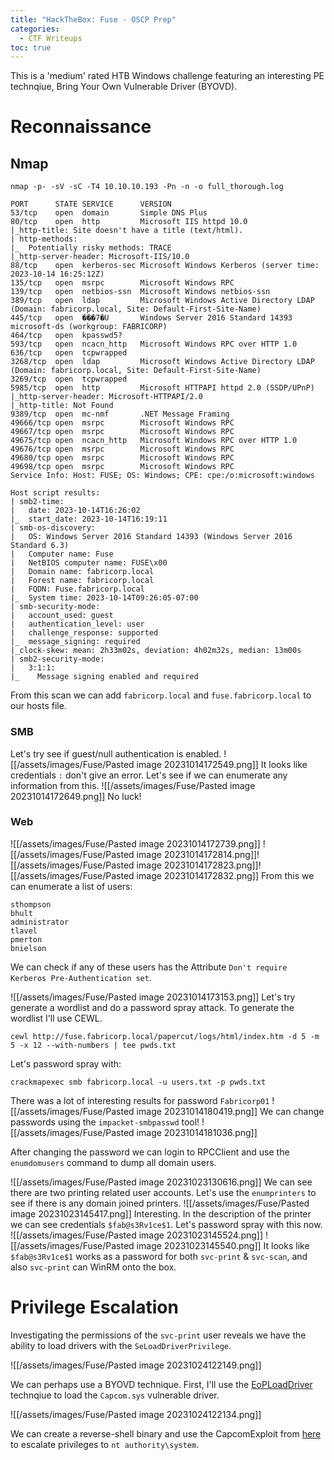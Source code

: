 ```yaml
---
title: "HackTheBox: Fuse - OSCP Prep"
categories:
  - CTF Writeups
toc: true
---
```


This is a 'medium' rated HTB Windows challenge featuring an interesting PE technqiue, Bring Your Own Vulnerable Driver (BYOVD).

# Reconnaissance

## Nmap

`nmap -p- -sV -sC -T4 10.10.10.193 -Pn -n -o full_thorough.log
`
```
PORT      STATE SERVICE      VERSION
53/tcp    open  domain       Simple DNS Plus
80/tcp    open  http         Microsoft IIS httpd 10.0
|_http-title: Site doesn't have a title (text/html).
| http-methods: 
|_  Potentially risky methods: TRACE
|_http-server-header: Microsoft-IIS/10.0
88/tcp    open  kerberos-sec Microsoft Windows Kerberos (server time: 2023-10-14 16:25:12Z)
135/tcp   open  msrpc        Microsoft Windows RPC
139/tcp   open  netbios-ssn  Microsoft Windows netbios-ssn
389/tcp   open  ldap         Microsoft Windows Active Directory LDAP (Domain: fabricorp.local, Site: Default-First-Site-Name)
445/tcp   open  ���7�U       Windows Server 2016 Standard 14393 microsoft-ds (workgroup: FABRICORP)
464/tcp   open  kpasswd5?
593/tcp   open  ncacn_http   Microsoft Windows RPC over HTTP 1.0
636/tcp   open  tcpwrapped
3268/tcp  open  ldap         Microsoft Windows Active Directory LDAP (Domain: fabricorp.local, Site: Default-First-Site-Name)
3269/tcp  open  tcpwrapped
5985/tcp  open  http         Microsoft HTTPAPI httpd 2.0 (SSDP/UPnP)
|_http-server-header: Microsoft-HTTPAPI/2.0
|_http-title: Not Found
9389/tcp  open  mc-nmf       .NET Message Framing
49666/tcp open  msrpc        Microsoft Windows RPC
49667/tcp open  msrpc        Microsoft Windows RPC
49675/tcp open  ncacn_http   Microsoft Windows RPC over HTTP 1.0
49676/tcp open  msrpc        Microsoft Windows RPC
49680/tcp open  msrpc        Microsoft Windows RPC
49698/tcp open  msrpc        Microsoft Windows RPC
Service Info: Host: FUSE; OS: Windows; CPE: cpe:/o:microsoft:windows

Host script results:
| smb2-time: 
|   date: 2023-10-14T16:26:02
|_  start_date: 2023-10-14T16:19:11
| smb-os-discovery: 
|   OS: Windows Server 2016 Standard 14393 (Windows Server 2016 Standard 6.3)
|   Computer name: Fuse
|   NetBIOS computer name: FUSE\x00
|   Domain name: fabricorp.local
|   Forest name: fabricorp.local
|   FQDN: Fuse.fabricorp.local
|_  System time: 2023-10-14T09:26:05-07:00
| smb-security-mode: 
|   account_used: guest
|   authentication_level: user
|   challenge_response: supported
|_  message_signing: required
|_clock-skew: mean: 2h33m02s, deviation: 4h02m32s, median: 13m00s
| smb2-security-mode: 
|   3:1:1: 
|_    Message signing enabled and required
```

From this scan we can add `fabricorp.local` and `fuse.fabricorp.local` to our hosts file.

### SMB
Let's try see if guest/null authentication is enabled.
![[/assets/images/Fuse/Pasted image 20231014172549.png]]
It looks like credentials `:` don't give an error. Let's see if we can enumerate any information from this. ![[/assets/images/Fuse/Pasted image 20231014172649.png]]
No luck!
### Web

![[/assets/images/Fuse/Pasted image 20231014172739.png]]
![[/assets/images/Fuse/Pasted image 20231014172814.png]]![[/assets/images/Fuse/Pasted image 20231014172823.png]]![[/assets/images/Fuse/Pasted image 20231014172832.png]]
From this we can enumerate a list of users:
```
sthompson
bhult
administrator
tlavel
pmerton
bnielson
```

We can check if any of these users has the Attribute `Don't require Kerberos Pre-Authentication set`.

![[/assets/images/Fuse/Pasted image 20231014173153.png]]
Let's try generate a wordlist and do a password spray attack. To generate the wordlist I'll use CEWL.

`cewl http://fuse.fabricorp.local/papercut/logs/html/index.htm -d 5 -m 5 -x 12 --with-numbers | tee pwds.txt`

Let's password spray with:

`crackmapexec smb fabricorp.local -u users.txt -p pwds.txt`

There was a lot of interesting results for password `Fabricorp01`
![[/assets/images/Fuse/Pasted image 20231014180419.png]]
We can change passwords using the `impacket-smbpasswd` tool!
![[/assets/images/Fuse/Pasted image 20231014181036.png]]

After changing the password we can login to RPCClient and use the `enumdomusers` command to dump all domain users.

![[/assets/images/Fuse/Pasted image 20231023130616.png]]
We can see there are two printing related user accounts. Let's use the `enumprinters` to see if there is any domain joined printers.
![[/assets/images/Fuse/Pasted image 20231023145417.png]]
Interesting. In the description of the printer we can see credentials `$fab@s3Rv1ce$1`. Let's password spray with this now.
![[/assets/images/Fuse/Pasted image 20231023145524.png]]
![[/assets/images/Fuse/Pasted image 20231023145540.png]]
It looks like `$fab@s3Rv1ce$1` works as a password for both `svc-print` & `svc-scan`, and also `svc-print` can WinRM onto the box.

# Privilege Escalation

Investigating the permissions of the `svc-print` user reveals we have the ability to load drivers with the `SeLoadDriverPrivilege`. 

![[/assets/images/Fuse/Pasted image 20231024122149.png]]

We can perhaps use a BYOVD technique. First, I'll use the [EoPLoadDriver](https://github.com/TarlogicSecurity/EoPLoadDriver) technqiue to load the `Capcom.sys` vulnerable driver.

![[/assets/images/Fuse/Pasted image 20231024122134.png]]

We can create a reverse-shell binary and use the CapcomExploit from [here](https://github.com/tandasat/ExploitCapcom) to escalate privileges to `nt authority\system`.